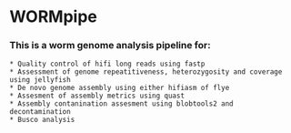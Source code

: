 # WORMpipe

### This is a worm genome analysis pipeline for:
	* Quality control of hifi long reads using fastp
	* Assessment of genome repeatitiveness, heterozygosity and coverage using jellyfish
	* De novo genome assembly using either hifiasm of flye
	* Assesment of assembly metrics using quast
	* Assembly contanination assesment using blobtools2 and decontamination
	* Busco analysis
